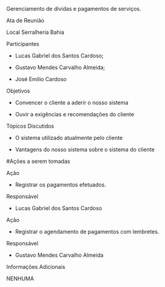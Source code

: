 Gerenciamento de dívidas e pagamentos de serviços. 

 

Ata de Reunião 


Local  Serralheria Bahia 

Participantes 

- Lucas Gabriel dos Santos Cardoso; 

- Gustavo Mendes Carvalho Almeida; 

- José Emilio Cardoso 


Objetivos 

- Convencer o cliente a aderir o nosso sistema 

- Ouvir a exigências e recomendações do cliente 



Tópicos Discutidos 

- O sistema utilizado atualmente pelo cliente 

- Vantagens do nosso sistema sobre o sistema do cliente 

#Ações a serem tomadas 

Ação 
- Registrar os pagamentos efetuados. 

Responsável 
- Lucas Gabriel dos Santos Cardoso 

 
Ação
- Registrar o agendamento de pagamentos com lembretes. 

Responsável
- Gustavo Mendes Carvalho Almeida 

 

 

Informações Adicionais 

NENHUMA 

 
